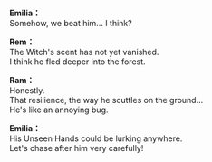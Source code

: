 # 

  
**Emilia：**  
Somehow, we beat him... I think?  
  
**Rem：**  
The Witch's scent has not yet vanished.  
I think he fled deeper into the forest.  
  
**Ram：**  
Honestly.  
That resilience, the way he scuttles on the ground...  
He's like an annoying bug.  
  
**Emilia：**  
His Unseen Hands could be lurking anywhere.  
Let's chase after him very carefully!  
